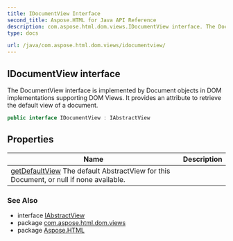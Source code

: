 ```yaml
---
title: IDocumentView Interface
second_title: Aspose.HTML for Java API Reference
description: com.aspose.html.dom.views.IDocumentView interface. The DocumentView interface is implemented by Document objects in DOM implementations supporting DOM Views. It provides an attribute to retrieve the default view of a document
type: docs

url: /java/com.aspose.html.dom.views/idocumentview/
---
```

## IDocumentView interface

The DocumentView interface is implemented by Document objects in DOM implementations supporting DOM Views. It provides an attribute to retrieve the default view of a document.

```java
public interface IDocumentView : IAbstractView
```

## Properties

| Name | Description |
| --- | --- |
| [getDefaultView](../../com.aspose.html.dom.views/idocumentview/defaultview/) The default AbstractView for this Document, or null if none available. |

### See Also

* interface [IAbstractView](../iabstractview/)
* package [com.aspose.html.dom.views](../../com.aspose.html.dom.views/)
* package [Aspose.HTML](../../)
